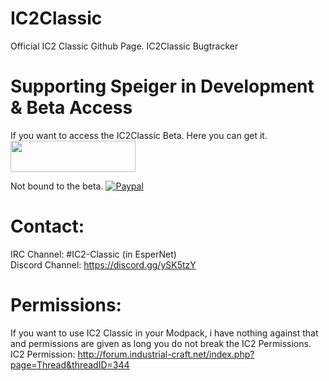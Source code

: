 # IC2Classic

Official IC2 Classic Github Page.
IC2Classic Bugtracker

# Supporting Speiger in Development & Beta Access
If you want to access the IC2Classic Beta. Here you can get it.<br/>
<a href="https://www.patreon.com/Speiger"><img alt="" border="0" src="https://s3.amazonaws.com/patreon_public_assets/toolbox/patreon.png" width="200" height="50"></a>


Not bound to the beta.
<a href="https://www.paypal.com/cgi-bin/webscr?cmd=_s-xclick&hosted_button_id=WH5EBD2MSHSWE"> ![Paypal](https://www.paypalobjects.com/en_US/i/btn/btn_donateCC_LG.gif)</a> <br/>

# Contact:
IRC Channel: #IC2-Classic (in EsperNet) <br/>
Discord Channel: https://discord.gg/ySK5tzY

# Permissions:
If you want to use IC2 Classic in your Modpack, i have nothing against that and permissions are given as long you do not break the IC2 Permissions. <br/>
IC2 Permission: http://forum.industrial-craft.net/index.php?page=Thread&threadID=344
